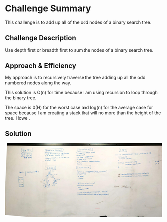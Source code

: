 # Challenge Summary
<!-- Short summary or background information -->
This challenge is to add up all of the odd nodes of a binary search tree.

## Challenge Description
<!-- Description of the challenge -->
Use depth first or breadth first to sum the nodes of a binary search tree.

## Approach & Efficiency
<!-- What approach did you take? Why? What is the Big O space/time for this approach? -->
My approach is to recursively traverse the tree adding up all the odd numbered nodes along the way.

 This solution is O(n) for time because I am using recursion to loop through the binary tree. 
 
 The space is 0(H) for the worst case and log(n) for the average case for space because I am creating a stack that will no more than the height of the tree. Howe
.
## Solution
<!-- Embedded whiteboard image -->
![Whiteboard](whiteboard.jpg)